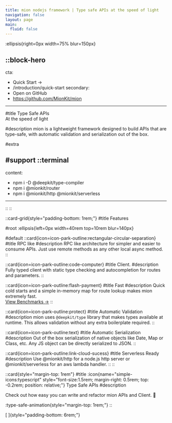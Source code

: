 ```yaml
---
title: mion nodejs framework | Type safe APIs at the speed of light
navigation: false
layout: page
main:
  fluid: false
---
```


:ellipsis{right=0px width=75% blur=150px}

::block-hero
---
cta:
  - Quick Start →
  - /introduction/quick-start
secondary:
  - Open on GitHub
  - https://github.com/MionKit/mion
---

#title
Type Safe APIs<br/>At the speed of light

#description
mion is a lightweight framework designed to build APIs that are type-safe, with automatic validation and serialization out of the box.

#extra
&nbsp;

#support
  ::terminal
  ---
  content:
  - npm i -D @deepkit/type-compiler
  - npm i @mionkit/router 
  - npm i  @mionkit/http @mionkit/serverless
  ---
  ::
::

::card-grid{style="padding-bottom: 1rem;"}
#title
Features

#root
:ellipsis{left=0px width=40rem top=10rem blur=140px}

#default
  ::card{icon=icon-park-outline:rectangular-circular-separation}
  #title
  RPC like
  #description
  RPC like architecture for simpler and easier to consume APIs.
  Just use remote methods as any other local async method.
  ::

  ::card{icon=icon-park-outline:code-computer}
  #title
  Client.
  #description
  Fully typed client with static type checking and autocompletion for routes and parameters.
  ::

  ::card{icon=icon-park-outline:flash-payment}
  #title
  Fast
  #description
  Quick cold starts and a simple in-memory map for route lookup makes mion extremely fast.
  <br/>
  [View Benchmarks →](./4.benchmarks/1.performance.md)
  ::

  ::card{icon=icon-park-outline:protect}
  #title
  Automatic Validation
  #description
  mion uses `@deepkit/type` library that makes types available at runtime.
  This allows validation without any extra boilerplate required.
  ::

  ::card{icon=icon-park-outline:text}
  #title
  Automatic Serialization
  #description
  Out of the box serialization of native objects like Date, Map or Class, etc. Any JS object can be directly serialized to JSON.
  ::

  ::card{icon=icon-park-outline:link-cloud-sucess}
  #title
  Serverless Ready
  #description
  Use @mionkit/http for a node.js http server or @mionkit/serverless for an aws lambda handler.
  ::
::


::card{style="margin-top: 1rem"}
#title
:icon{name="simple-icons:typescript" style="font-size:1.5rem; margin-right: 0.5rem; top: -0.2rem; position: relative;"}  Type Safe APIs
#description

Check out how easy you can write and refactor mion APIs and Client. 🚀

:type-safe-animation{style="margin-top: 1rem;"} 
::




[&nbsp;]{style="padding-bottom: 6rem;"}
